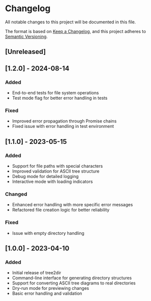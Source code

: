 # Changelog

All notable changes to this project will be documented in this file.

The format is based on [Keep a Changelog](https://keepachangelog.com/en/1.0.0/),
and this project adheres to [Semantic Versioning](https://semver.org/spec/v2.0.0.html).

## [Unreleased]

## [1.2.0] - 2024-08-14

### Added
- End-to-end tests for file system operations
- Test mode flag for better error handling in tests

### Fixed
- Improved error propagation through Promise chains
- Fixed issue with error handling in test environment

## [1.1.0] - 2023-05-15

### Added
- Support for file paths with special characters
- Improved validation for ASCII tree structure
- Debug mode for detailed logging
- Interactive mode with loading indicators

### Changed
- Enhanced error handling with more specific error messages
- Refactored file creation logic for better reliability

### Fixed
- Issue with empty directory handling

## [1.0.0] - 2023-04-10

### Added
- Initial release of tree2dir
- Command-line interface for generating directory structures
- Support for converting ASCII tree diagrams to real directories
- Dry-run mode for previewing changes
- Basic error handling and validation 